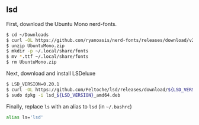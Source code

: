 ## lsd

First, download the Ubuntu Mono nerd-fonts.

```bash
$ cd ~/Downloads
$ curl -OL https://github.com/ryanoasis/nerd-fonts/releases/download/v2.1.0/UbuntuMono.zip
$ unzip UbuntuMono.zip
$ mkdir -p ~/.local/share/fonts
$ mv *.ttf ~/.local/share/fonts
$ rm UbuntuMono.zip
```

Next, download and install LSDeluxe

```bash
$ LSD_VERSION=0.20.1
$ curl -OL https://github.com/Peltoche/lsd/releases/download/${LSD_VERSION}/lsd_${LSD_VERSION}_amd64.deb
$ sudo dpkg -i lsd_${LSD_VERSION}_amd64.deb
```

Finally, replace `ls` with an alias to `lsd` (in `~/.bashrc`)

```bash
alias ls='lsd'
```
